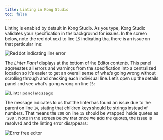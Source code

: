 ```yaml
---
title: Linting in Kong Studio
toc: false
---
```


Linting is enabled by default in Kong Studio. As you type, Kong Studio validates your specification in the background for issues. In the screen below, note the red dot next to line `15` indicating that there is an issue on that particular line:

![Red dot indicating line error](https://doc-assets.konghq.com/studio/1.2/red-dot.png)

The *Linter Panel* displays at the bottom of the Editor contents. This panel aggregates all errors and warnings from the specification into a centralized location so it’s easier to get an overall sense of what’s going wrong without scrolling through and checking each individual line. Let’s open up the details panel and see what’s going wrong on line `15`:

![Linter panel message](https://doc-assets.konghq.com/studio/1.2/linter-panel.png)

The message indicates to us that the linter has found an issue due to the parent on line `14`, stating that children keys should be strings instead of numbers. That means the `200` on line `15` should be wrapped inside quotes as `'200'`. Note in the screen below that once we add the quotes, the issue is resolved and the linting error disappears:

![Error free editor](https://doc-assets.konghq.com/studio/1.2/error-free.png)
